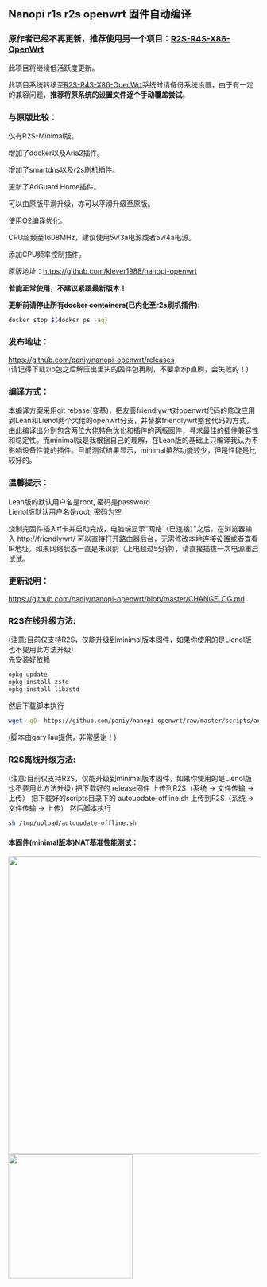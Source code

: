 ## Nanopi r1s r2s openwrt 固件自动编译

### **原作者已经不再更新，推荐使用另一个项目：[R2S-R4S-X86-OpenWrt](https://github.com/paniy/R2S-R4S-X86-OpenWrt)**

此项目将继续低活跃度更新。

此项目系统转移至[R2S-R4S-X86-OpenWrt](https://github.com/paniy/R2S-R4S-X86-OpenWrt)系统时请备份系统设置，由于有一定的兼容问题，**推荐将原系统的设置文件逐个手动覆盖尝试**。

### 与原版比较：

仅有R2S-Minimal版。

增加了docker以及Aria2插件。

增加了smartdns以及r2s刷机插件。

更新了AdGuard Home插件。

可以由原版平滑升级，亦可以平滑升级至原版。

使用O2编译优化。

CPU超频至1608MHz，建议使用5v/3a电源或者5v/4a电源。

添加CPU频率控制插件。



原版地址：https://github.com/klever1988/nanopi-openwrt  

**若能正常使用，不建议紧跟最新版本！**

**~~更新前请停止所有docker containers~~(已内化至r2s刷机插件):**  

```bash
docker stop $(docker ps -aq)
```

### 发布地址：

https://github.com/paniy/nanopi-openwrt/releases  
(请记得下载zip包之后解压出里头的固件包再刷，不要拿zip直刷，会失败的！)

### 编译方式：

本编译方案采用git rebase(变基)，把友善friendlywrt对openwrt代码的修改应用到Lean和Lienol两个大佬的openwrt分支，并替换friendlywrt整套代码的方式，由此编译出分别包含两位大佬特色优化和插件的两版固件，寻求最佳的插件兼容性和稳定性。而minimal版是我根据自己的理解，在Lean版的基础上只编译我认为不影响设备性能的插件。目前测试结果显示，minimal虽然功能较少，但是性能是比较好的。

### 温馨提示：

Lean版的默认用户名是root, 密码是password  
Lienol版默认用户名是root, 密码为空

烧制完固件插入tf卡并启动完成，电脑端显示“网络（已连接）”之后，在浏览器输入 http://friendlywrt/ 可以直接打开路由器后台，无需修改本地连接设置或者查看IP地址。如果网络状态一直是未识别（上电超过5分钟），请直接插拔一次电源重启试试。

### 更新说明：

https://github.com/paniy/nanopi-openwrt/blob/master/CHANGELOG.md

### R2S在线升级方法:
(注意:目前仅支持R2S，仅能升级到minimal版本固件，如果你使用的是Lienol版也不要用此方法升级)  
先安装好依赖
```bash
opkg update
opkg install zstd
opkg install libzstd
```
然后下载脚本执行
```bash
wget -qO- https://github.com/paniy/nanopi-openwrt/raw/master/scripts/autoupdate.sh | sh
```
(脚本由gary lau提供，非常感谢！)

### R2S离线升级方法:
(注意:目前仅支持R2S，仅能升级到minimal版本固件，如果你使用的是Lienol版也不要用此方法升级)
把下载好的 release固件 上传到R2S（系统 -> 文件传输 -> 上传）
把下载好的scripts目录下的 autoupdate-offline.sh 上传到R2S（系统 -> 文件传输 -> 上传）
然后脚本执行
```bash
sh /tmp/upload/autoupdate-offline.sh
```
#### 本固件(minimal版本)NAT基准性能测试：

<img src="https://github.com/klever1988/nanopi-openwrt/raw/master/assets/NAT.jpg" width="600" /><img src="https://raw.githubusercontent.com/klever1988/nanopi-openwrt/master/assets/Acc.jpg" width="250" />
